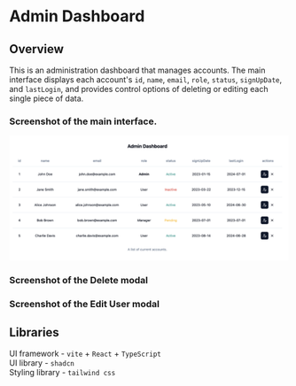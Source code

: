 # Admin Dashboard

## Overview

This is an administration dashboard that manages accounts. The main interface displays each account's `id`, `name`, `email`, `role`, `status`, `signUpDate`, and `lastLogin`, and provides control options of deleting or editing each single piece of data.

### Screenshot of the main interface.

<img src="./public/interface.png" />

### Screenshot of the Delete modal

### Screenshot of the Edit User modal

## Libraries

UI framework - `vite` + `React` + `TypeScript` \
UI library - `shadcn` \
Styling library - `tailwind css`